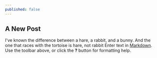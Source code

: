 ```yaml
---
published: false
---
```

## A New Post
I've known the difference between a hare, a rabbit, and a bunny. And the one that races with the tortoise is hare, not rabbit
Enter text in [Markdown](http://daringfireball.net/projects/markdown/). Use the toolbar above, or click the **?** button for formatting help.
